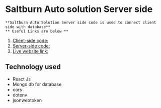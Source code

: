 # Saltburn Auto solution Server side
	**Saltburn Auto Solution Server side code is used to connect client side with database**
	** Useful Links are below **
   1. [Client-side code:](https://github.com/programming-hero-web-course1/manufacturer-website-client-side-sadiqss)
  2.  [Server-side code:](https://github.com/programming-hero-web-course1/manufacturer-website-server-side-sadiqss)
  3.  [Live website link:](https://saltburn-auto-solution.web.app/)

  ## Technology used
  * React Js
  * Mongo db for database
  * cors
  * dotenv
  * jsonwebtoken